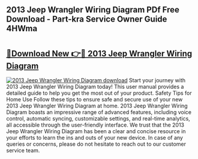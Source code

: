 ## 2013 Jeep Wrangler Wiring Diagram PDf Free Download - Part-kra Service Owner Guide 4HWma

# <h2><a href="http://dfszyqg.blite.top/?on=2013+Jeep+Wrangler+Wiring+Diagram">🔗Download New 👉🔴 2013 Jeep Wrangler Wiring Diagram</a></h2>

[![2013 Jeep Wrangler Wiring Diagram download](https://i.imgur.com/lujVjoI.png)](http://dfszyqg.blite.top/?on=2013+Jeep+Wrangler+Wiring+Diagram)
Start your journey with 2013 Jeep Wrangler Wiring Diagram today! This user manual provides a detailed guide to help you get the most out of your product. Safety Tips for Home Use Follow these tips to ensure safe and secure use of your new 2013 Jeep Wrangler Wiring Diagram at home. 2013 Jeep Wrangler Wiring Diagram boasts an impressive range of advanced features, including voice control, automatic syncing, customizable settings, and real-time analytics, all accessible through the user-friendly interface. We trust that the 2013 Jeep Wrangler Wiring Diagram has been a clear and concise resource in your efforts to learn the ins and outs of your new device. In case of any queries or concerns, please do not hesitate to reach out to our customer service team.
